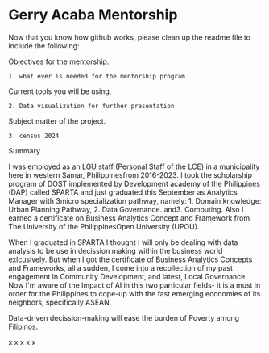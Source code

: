 # Gerry Acaba Mentorship


Now that you know how github works, please clean up the readme file to include the following:

Objectives for the mentorship.

	1. what ever is needed for the mentorship program
	
Current tools you will be using.

	2. Data visualization for further presentation

Subject matter of the project.

	3. census 2024


Summary

I was employed as an LGU staff (Personal Staff of the LCE) in a municipality here in western Samar, Philippinesfrom 2016-2023.
I took the scholarship program of DOST implemented by Development
academy of the Philippines (DAP) called SPARTA and just graduated this September as Analytics Manager with 3micro specialization pathway, namely: 1. Domain knowledge: Urban Planning Pathway, 2. Data Governance. and3. Computing.
Also I earned a certificate on Business Analytics Concept and Framework from The University of the PhilippinesOpen University (UPOU).

When I graduated in SPARTA I thought I will only be dealing with data analysis to be use in decission making within the business world exlcusively. But when I got the certificate of Business Analytics Concepts and Frameworks, all a sudden, I come into a recollection of my past engagement in Community Development, and latest, Local Governance. Now I'm aware of the Impact of AI in this two particular fields- it is a must in order for the Philippines to cope-up with the fast emerging economies of its neighbors, specifically ASEAN.

Data-driven decission-making will ease the burden of Poverty among Filipinos.

x x x x x 
